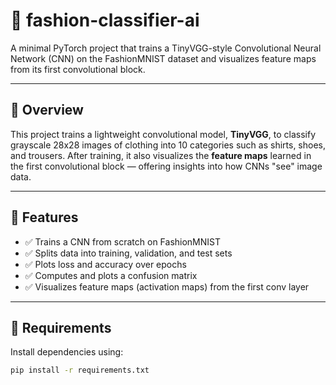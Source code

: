# 🧥 fashion-classifier-ai

A minimal PyTorch project that trains a TinyVGG-style Convolutional Neural Network (CNN) on the FashionMNIST dataset and visualizes feature maps from its first convolutional block.

---

## 🧠 Overview

This project trains a lightweight convolutional model, **TinyVGG**, to classify grayscale 28x28 images of clothing into 10 categories such as shirts, shoes, and trousers. After training, it also visualizes the **feature maps** learned in the first convolutional block — offering insights into how CNNs "see" image data.

---

## 📂 Features

- ✅ Trains a CNN from scratch on FashionMNIST  
- ✅ Splits data into training, validation, and test sets  
- ✅ Plots loss and accuracy over epochs  
- ✅ Computes and plots a confusion matrix  
- ✅ Visualizes feature maps (activation maps) from the first conv layer

---

## 🧰 Requirements

Install dependencies using:

```bash
pip install -r requirements.txt
